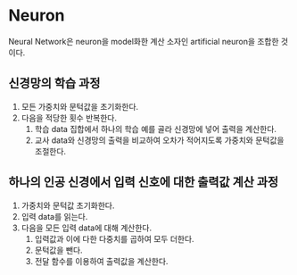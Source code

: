 # Neuron

Neural Network은 neuron을 model화한 계산 소자인 artificial neuron을 조합한 것이다.

## 신경망의 학습 과정

1. 모든 가중치와 문턱값을 초기화한다.
2. 다음을 적당한 횟수 반복한다.
	1. 학습 data 집합에서 하나의 학습 예를 골라 신경망에 넣어 출력을 계산한다.
	2. 교사 data와 신경망의 출력을 비교하여 오차가 적어지도록 가중치와 문턱값을 조절한다.

## 하나의 인공 신경에서 입력 신호에 대한 출력값 계산 과정

1. 가중치와 문턱값 초기화한다.
2. 입력 data를 읽는다.
3. 다음을 모든 입력 data에 대해 계산한다.
	1. 입력값과 이에 다한 다중치를 곱하여 모두 더한다.
	2. 문턱값을 뺀다.
	3. 전달 함수를 이용하여 출력값을 계산한다.

